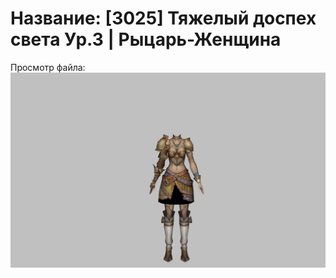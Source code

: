 # Название: [3025] Тяжелый доспех света Ур.3 | Рыцарь-Женщина

Просмотр файла:
![p010004.png](p010004.png)